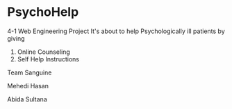 # PsychoHelp
4-1 Web Engineering Project
It's about to help Psychologically ill patients by giving

1. Online Counseling
2. Self Help Instructions

Team Sanguine

Mehedi Hasan

Abida Sultana
